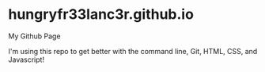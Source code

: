 # hungryfr33lanc3r.github.io

My Github Page

I'm using this repo to get better with the command line, Git, HTML, CSS, and Javascript!
